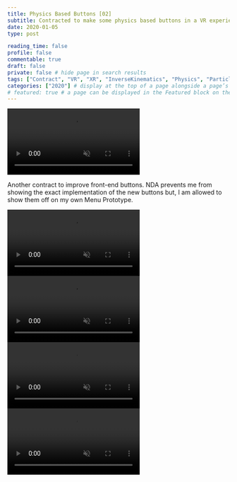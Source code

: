 ```yaml
---
title: Physics Based Buttons [02]
subtitle: Contracted to make some physics based buttons in a VR experience
date: 2020-01-05
type: post

reading_time: false
profile: false
commentable: true
draft: false
private: false # hide page in search results
tags: ["Contract", "VR", "XR", "InverseKinematics", "Physics", "Particles", "Unity"]
categories: ["2020"] # display at the top of a page alongside a page’s metadata
# featured: true # a page can be displayed in the Featured block on the homepage. This is useful for sticky, announcement blog posts or selected publications etc.
---
```

<div class="video_thing">
    <video muted autoplay="" name="media" loop=""><source src="https://raw.githack.com/Denchyaknow/GitSite_Dencho/Develop/assets/media/projects/PhysicsBasedButtons01/XRLog_2020_580.webm" type="video/mp4"></video>
</div>

<!--more-->

<p>Another contract to improve front-end buttons. NDA prevents me from showing the exact implementation of the new buttons but, I am allowed to show them off on my own Menu Prototype.</p>

<div class="video_thing">
    <video muted autoplay="" name="media" loop=""><source src="https://raw.githack.com/Denchyaknow/GitSite_Dencho/Develop/assets/media/projects/PhysicsBasedButtons01/XRLog_2020_583.webm" type="video/mp4"></video>
</div>

<div class="video_thing">
    <video muted autoplay="" name="media" loop=""><source src="https://raw.githack.com/Denchyaknow/GitSite_Dencho/Develop/assets/media/projects/PhysicsBasedButtons01/XRLog_2020_587.webm" type="video/mp4"></video>
</div>

<div class="video_thing">
    <video muted autoplay="" name="media" loop=""><source src="https://raw.githack.com/Denchyaknow/GitSite_Dencho/Develop/assets/media/projects/PhysicsBasedButtons01/XRLog_2020_590.webm" type="video/mp4"></video>
</div>

<div class="video_thing">
    <video muted autoplay="" name="media" loop=""><source src="https://raw.githack.com/Denchyaknow/GitSite_Dencho/Develop/assets/media/projects/PhysicsBasedButtons01/XRLog_2020_593.webm" type="video/mp4"></video>
</div>